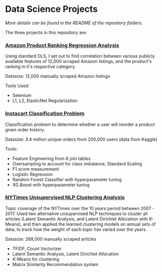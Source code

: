 # Data Science Projects
*More details can be found in the README of the repository folders.*

The three projects in this repository are:

### [Amazon Product Ranking Regression Analysis](https://github.com/supermikol/DS_Projects/tree/master/01_amazon_regression)
Using standard OLS, I set out to find correlation between various publicly available features of 12,000 scraped Amazon listings, and the product's ranking in it's respective category.

Datasize: 12,000 manually scraped Amazon listings

Tools Used:
- Selenium
- L1, L2, ElasticNet Regularization


### [Instacart Classification Problem](https://github.com/supermikol/DS_Projects/tree/master/02_instacart_classification)
Classification problem to determine whether a user will reorder a product given order history.

Datasize: 3.4 million unique orders from 200,000 users (data from Kaggle)

Tools:
- Feature Engineering from 6 join tables
- Oversampling to account for class imbalance, Standard Scaling
- F1 score measurement
- Logistic Regression
- Random Forest Classifier with hyperparameter tuning
- XG Boost with hyperparameter tuning

### [NYTimes Unsupervised NLP Clustering Analysis](https://github.com/supermikol/DS_Projects/tree/master/03_nytimes_unsupervised_NLP)
Topic coverage of the NYTimes over the 10 years period between 2007 - 2017. Used two alternative unsupervised NLP techniques to cluster all articles (Latent Semantic Analysis, and Latent Dirichlet Allocation with K-Means), and then applied the learned clustering models on annual sets of data, to track how the weight of each topic has varied over the years.

Datasize: 268,000 manually scraped articles

- TFIDF, Count Vectorizer
- Latent Semantic Analysis, Latent Dirichlet Allocation
- K-Means for clustering
- Matrix Similarity Recommendation system
